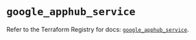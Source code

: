 # `google_apphub_service`

Refer to the Terraform Registry for docs: [`google_apphub_service`](https://registry.terraform.io/providers/hashicorp/google/6.45.0/docs/resources/apphub_service).
